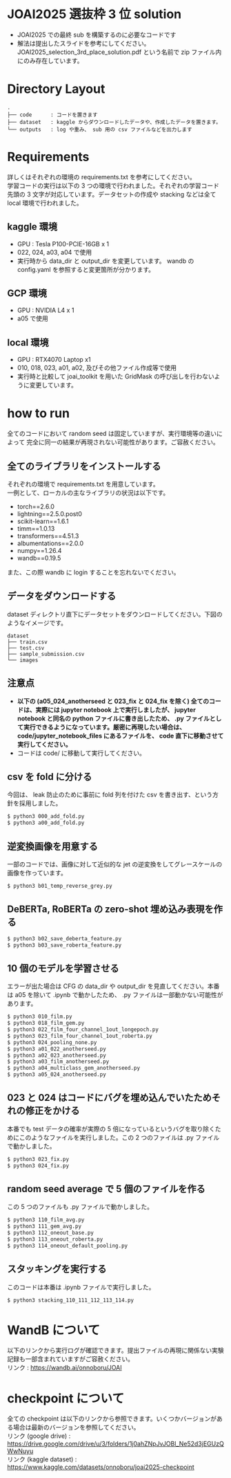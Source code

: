 # JOAI2025 選抜枠 3 位 solution
- JOAI2025 での最終 sub を構築するのに必要なコードです
- 解法は提出したスライドを参考にしてください。 JOAI2025_selection_3rd_place_solution.pdf という名前で zip ファイル内にのみ存在しています。

# Directory Layout
```
.
├── code      : コードを置きます
├── dataset   : kaggle からダウンロードしたデータや、作成したデータを置きます。
└── outputs   : log や重み、 sub 用の csv ファイルなどを出力します

```

# Requirements
詳しくはそれぞれの環境の requirements.txt を参考にしてください。  
学習コードの実行は以下の 3 つの環境で行われました。それぞれの学習コード先頭の 3 文字が対応しています。データセットの作成や stacking などは全て local 環境で行われました。
## kaggle 環境
- GPU : Tesla P100-PCIE-16GB x 1
- 022, 024, a03, a04 で使用
- 実行時から data_dir と output_dir を変更しています。 wandb の config.yaml を参照すると変更箇所が分かります。

## GCP 環境
- GPU : NVIDIA L4 x 1
- a05 で使用

## local 環境
- GPU : RTX4070 Laptop x1
- 010, 018, 023, a01, a02, 及びその他ファイル作成等で使用
- 実行時と比較して joai_toolkit を用いた GridMask の呼び出しを行わないように変更しています。

# how to run
全てのコードにおいて random seed は固定していますが、実行環境等の違いによって 完全に同一の結果が再現されない可能性があります。ご容赦ください。 
## 全てのライブラリをインストールする
それぞれの環境で requirements.txt を用意しています。  
一例として、ローカルの主なライブラリの状況は以下です。
- torch==2.6.0
- lightning==2.5.0.post0
- scikit-learn==1.6.1
- timm==1.0.13
- transformers==4.51.3
- albumentations==2.0.0
- numpy==1.26.4
- wandb==0.19.5

また、この際 wandb に login することを忘れないでください。
## データをダウンロードする
dataset ディレクトリ直下にデータセットをダウンロードしてください。下図のようなイメージです。  
```
dataset
├── train.csv
├── test.csv
├── sample_submission.csv
└── images

```

## 注意点
- **以下の (a05_024_anotherseed と 023_fix と 024_fix を除く) 全てのコードは、実際には jupyter notebook 上で実行しましたが、 jupyter notebook と同名の python ファイルに書き出したため、 .py ファイルとして実行できるようになっています。厳密に再現したい場合は、 code/jupyter_notebook_files にあるファイルを、 code 直下に移動させて実行してください。**
- コードは code/ に移動して実行してください。  
## csv を fold に分ける

今回は、 leak 防止のために事前に fold 列を付けた csv を書き出す、という方針を採用しました。  
```sh
$ python3 000_add_fold.py
$ python3 a00_add_fold.py
```

## 逆変換画像を用意する
一部のコードでは、画像に対して近似的な jet の逆変換をしてグレースケールの画像を作っています。  
```sh
$ python3 b01_temp_reverse_grey.py
```
## DeBERTa, RoBERTa の zero-shot 埋め込み表現を作る
```sh
$ python3 b02_save_deberta_feature.py
$ python3 b03_save_roberta_feature.py
```

## 10 個のモデルを学習させる
エラーが出た場合は CFG の data_dir や output_dir を見直してください。本番は a05 を除いて .ipynb で動かしたため、 .py ファイルは一部動かない可能性があります。
```sh
$ python3 010_film.py
$ python3 018_film_gem.py
$ python3 022_film_four_channel_1out_longepoch.py
$ python3 023_film_four_channel_1out_roberta.py
$ python3 024_pooling_none.py
$ python3 a01_022_anotherseed.py
$ python3 a02_023_anotherseed.py
$ python3 a03_film_anotherseed.py
$ python3 a04_multiclass_gem_anotherseed.py
$ python3 a05_024_anotherseed.py
```
## 023 と 024 はコードにバグを埋め込んでいたためそれの修正をかける
本番でも test データの確率が実際の 5 倍になっているというバグを取り除くためにこのようなファイルを実行しました。この 2 つのファイルは .py ファイルで動かしました。
```sh
$ python3 023_fix.py
$ python3 024_fix.py
```

## random seed average で 5 個のファイルを作る
この 5 つのファイルも .py ファイルで動かしました。
```sh
$ python3 110_film_avg.py
$ python3 111_gem_avg.py
$ python3 112_oneout_base.py
$ python3 113_oneout_roberta.py
$ python3 114_oneout_default_pooling.py
```

## スタッキングを実行する
このコードは本番は .ipynb ファイルで実行しました。
```sh
$ python3 stacking_110_111_112_113_114.py
```

# WandB について
以下のリンクから実行ログが確認できます。提出ファイルの再現に関係ない実験記録も一部含まれていますがご容赦ください。  
リンク : https://wandb.ai/onnoboru/JOAI
# checkpoint について 
全ての checkpoint は以下のリンクから参照できます。いくつかバージョンがある場合は最新のバージョンを参照してください。  
リンク (google drive) : https://drive.google.com/drive/u/3/folders/1j0ahZNpJvJOBl_Ne52d3jEGUzQWwNuyu  
リンク (kaggle dataset) : https://www.kaggle.com/datasets/onnoboru/joai2025-checkpoint


